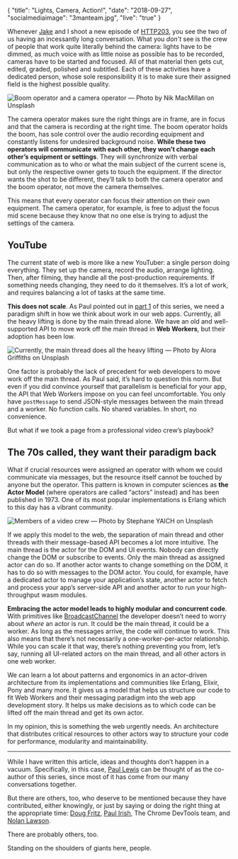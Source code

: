 {
  "title": "Lights, Camera, Action!",
  "date": "2018-09-27",
  "socialmediaimage": "3manteam.jpg",
  "live": "true"
}


Whenever [Jake](https://twitter.com/jaffathecake) and I shoot a new episode of [HTTP203](https://www.youtube.com/watch?v=Nzokr6Boeaw), you see the two of us having an incessantly long conversation. What you _don’t_ see is the crew of people that work quite literally behind the camera: lights have to be dimmed, as much voice with as little noise as possible has to be recorded, cameras have to be started and focused. All of that material then gets cut, edited, graded, polished and subtitled. Each of these activities have a dedicated person, whose sole responsibility it is to make sure their assigned field is the highest possible quality.

![Boom operator and a camera operator — Photo by Nik MacMillan on Unsplash](boom.jpg)

The camera operator makes sure the right things are in frame, are in focus and that the camera is recording at the right time. The boom operator holds the boom, has sole control over the audio recording equipment and constantly listens for undesired background noise. **While these two operators will communicate with each other, they won’t change each other’s equipment or settings**. They will synchronize with verbal communication as to who or what the main subject of the current scene is, but only the respective owner gets to touch the equipment. If the director wants the shot to be different, they’ll talk to both the camera operator and the boom operator, not move the camera themselves.

This means that every operator can focus their attention on their own equipment. The camera operator, for example, is free to adjust the focus mid scene because they know that no one else is trying to adjust the settings of the camera.

## YouTube
The current state of web is more like a new YouTuber: a single person doing everything. They set up the camera, record the audio, arrange lighting. Then, after filming, they handle all the post-production requirements. If something needs changing, they need to do it themselves. It’s a lot of work, and requires balancing a lot of tasks at the same time.

**This does not scale**. As Paul pointed out in [part 1](/things/the-9am-rush-hour) of this series, we need a paradigm shift in how we think about work in our web apps. Currently, all the heavy lifting is done by the main thread alone. We have an old and well-supported API to move work off the main thread in **Web Workers**, but their adoption has been low.

![Currently, the main thread does all the heavy lifting — Photo by Alora Griffiths on Unsplash](buff.jpg)

One factor is probably the lack of precedent for web developers to move work off the main thread. As Paul said, it’s hard to question this norm. But even if you did convince yourself that parallelism is beneficial for your app, the API that Web Workers impose on you can feel uncomfortable. You only have `postMessage` to send JSON-style messages between the main thread and a worker. No function calls. No shared variables. In short, no convenience.

But what if we took a page from a professional video crew’s playbook?

## The 70s called, they want their paradigm back
What if crucial resources were assigned an operator with whom we could communicate via messages, but the resource itself cannot be touched by anyone but the operator. This pattern is known in computer sciences as **the Actor Model** (where operators are called “actors” instead) and has been published in 1973. One of its most popular implementations is Erlang which to this day has a vibrant community.

![Members of a video crew — Photo by Stephane YAICH on Unsplash](3manteam.jpg)

If we apply this model to the web, the separation of main thread and other threads with their message-based API becomes a lot more intuitive. The main thread is the actor for the DOM and UI events. Nobody can directly change the DOM or subscribe to events. Only the main thread as assigned actor can do so. If another actor wants to change something on the DOM, it has to do so with messages to the DOM actor. You could, for example, have a dedicated actor to manage your application’s state, another actor to fetch and process your app’s server-side API and another actor to run your high-throughput wasm modules.

**Embracing the actor model leads to highly modular and concurrent code**. With primitives like [BroadcastChannel](https://developer.mozilla.org/en-US/docs/Web/API/Broadcast_Channel_API) the developer doesn’t need to worry about _where_ an actor is run. It could be the main thread, it could be a worker. As long as the messages arrive, the code will continue to work. This also means that there’s not necessarily a one-worker-per-actor relationship. While you can scale it that way, there’s nothing preventing you from, let’s say, running all UI-related actors on the main thread, and all other actors in one web worker.

We can learn a lot about patterns and ergonomics in an actor-driven architecture from its implementations and communities like Erlang, Elixir, Pony and many more. It gives us a model that helps us structure our code to fit Web Workers and their messaging paradigm into the web app development story. It helps us make decisions as to which code can be lifted off the main thread and get its own actor.

In my opinion, this is something the web urgently needs. An architecture that distributes critical resources to other actors way to structure your code for performance, modularity and maintainability.

---

While I have written this article, ideas and thoughts don’t happen in a vacuum. Specifically, in this case, [Paul Lewis](https://twitter.com/aerotwist) can be thought of as the co-author of this series, since most of it has come from our many conversations together.

But there are others, too, who deserve to be mentioned because they have contributed, either knowingly, or just by saying or doing the right thing at the appropriate time: [Doug Fritz](https://twitter.com/dohug), [Paul Irish](https://twitter.com/paul_irish), The Chrome DevTools team, and [Nolan Lawson](https://nolanlawson.com/).

There are probably others, too.

Standing on the shoulders of giants here, people.

